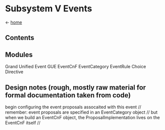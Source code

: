 # Subsystem V Events

&lt;- [home](index.md)

## Contents



## Modules
Grand Unified Event GUE EventCnF
EventCategory
EventRule
Choice
Directive



## Design notes (rough, mostly raw material for formal documentation taken from code)
begin configuring the event proposals assocaited with this event
// remember: event proposals are specified in an EventCategory object
// but when we build an EventCnF object, the ProposalImplementation lives on the EventCnF itself
// 